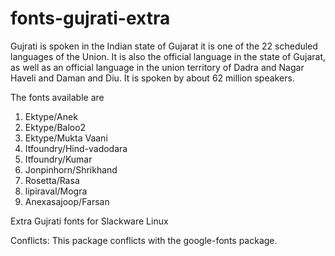 # fonts-gujrati-extra

Gujrati is spoken in the Indian state of Gujarat  it is one of the 22 scheduled languages of the Union.
It is also the official language in the state of Gujarat, as well as an official language in the union
territory of Dadra and Nagar Haveli and Daman and Diu. It is spoken by about 62 million speakers.

The fonts available are

1.   Ektype/Anek
2.  Ektype/Baloo2
3.  Ektype/Mukta Vaani
4.  Itfoundry/Hind-vadodara
5.  Itfoundry/Kumar
6.  Jonpinhorn/Shrikhand
7.   Rosetta/Rasa
8.  lipiraval/Mogra
9.  Anexasajoop/Farsan

Extra Gujrati fonts for Slackware Linux

Conflicts:
This package conflicts with the google-fonts package.
